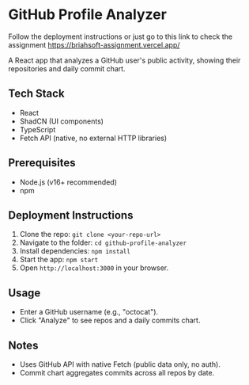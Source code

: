 # GitHub Profile Analyzer

Follow the deployment instructions or just go to this link to check the assignment
https://briahsoft-assignment.vercel.app/

A React app that analyzes a GitHub user's public activity, showing their repositories and daily commit chart.

## Tech Stack
- React
- ShadCN (UI components)
- TypeScript
- Fetch API (native, no external HTTP libraries)

## Prerequisites
- Node.js (v16+ recommended)
- npm

## Deployment Instructions
1. Clone the repo: `git clone <your-repo-url>`
2. Navigate to the folder: `cd github-profile-analyzer`
3. Install dependencies: `npm install`
4. Start the app: `npm start`
5. Open `http://localhost:3000` in your browser.

## Usage
- Enter a GitHub username (e.g., "octocat").
- Click "Analyze" to see repos and a daily commits chart.

## Notes
- Uses GitHub API with native Fetch (public data only, no auth).
- Commit chart aggregates commits across all repos by date.
